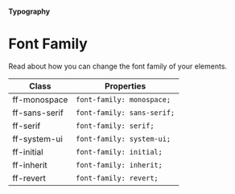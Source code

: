 #### Typography

# Font Family

Read about how you can change the font family of your elements.

| Class         | Properties                 |
| ------------- | -------------------------- |
| ff-monospace  | `font-family: monospace;`  |
| ff-sans-serif | `font-family: sans-serif;` |
| ff-serif      | `font-family: serif;`      |
| ff-system-ui  | `font-family: system-ui;`  |
| ff-initial    | `font-family: initial;`    |
| ff-inherit    | `font-family: inherit;`    |
| ff-revert     | `font-family: revert;`     |
